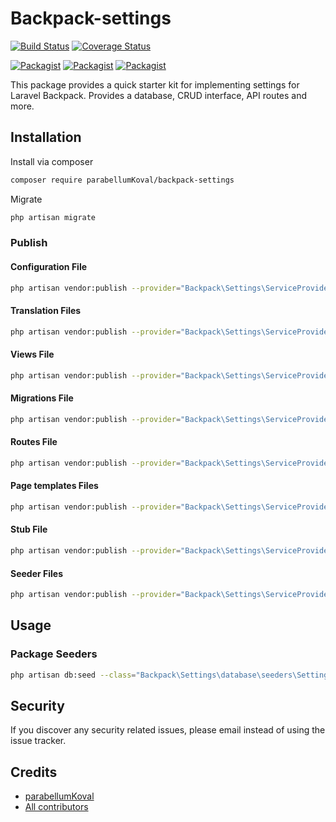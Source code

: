# Backpack-settings

[![Build Status](https://travis-ci.org/parabellumKoval/backpack-settings.svg?branch=master)](https://travis-ci.org/parabellumKoval/backpack-settings)
[![Coverage Status](https://coveralls.io/repos/github/parabellumKoval/backpack-settings/badge.svg?branch=master)](https://coveralls.io/github/parabellumKoval/backpack-settings?branch=master)

[![Packagist](https://img.shields.io/packagist/v/parabellumKoval/backpack-settings.svg)](https://packagist.org/packages/parabellumKoval/backpack-settings)
[![Packagist](https://poser.pugx.org/parabellumKoval/backpack-settings/d/total.svg)](https://packagist.org/packages/parabellumKoval/backpack-settings)
[![Packagist](https://img.shields.io/packagist/l/parabellumKoval/backpack-settings.svg)](https://packagist.org/packages/parabellumKoval/backpack-settings)

This package provides a quick starter kit for implementing settings for Laravel Backpack. Provides a database, CRUD interface, API routes and more.

## Installation

Install via composer
```bash
composer require parabellumKoval/backpack-settings
```

Migrate
```bash
php artisan migrate
```

### Publish

#### Configuration File
```bash
php artisan vendor:publish --provider="Backpack\Settings\ServiceProvider" --tag="config"
```

#### Translation Files
```bash
php artisan vendor:publish --provider="Backpack\Settings\ServiceProvider" --tag="trans"
```

#### Views File
```bash
php artisan vendor:publish --provider="Backpack\Settings\ServiceProvider" --tag="views"
```

#### Migrations File
```bash
php artisan vendor:publish --provider="Backpack\Settings\ServiceProvider" --tag="migrations"
```

#### Routes File
```bash
php artisan vendor:publish --provider="Backpack\Settings\ServiceProvider" --tag="routes"
```

#### Page templates Files
```bash
php artisan vendor:publish --provider="Backpack\Settings\ServiceProvider" --tag="temps"
```

#### Stub File
```bash
php artisan vendor:publish --provider="Backpack\Settings\ServiceProvider" --tag="stub"
```

#### Seeder Files
```bash
php artisan vendor:publish --provider="Backpack\Settings\ServiceProvider" --tag="seeders"
```

## Usage

### Package Seeders
```bash
php artisan db:seed --class="Backpack\Settings\database\seeders\SettingsSeeder"
```


## Security

If you discover any security related issues, please email 
instead of using the issue tracker.

## Credits

- [parabellumKoval](https://github.com/parabellumKoval/backpack-settings)
- [All contributors](https://github.com/parabellumKoval/backpack-settings/graphs/contributors)
